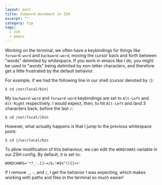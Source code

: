 ```yaml
---
layout: post
title: Subword movement in ZSH
excerpt: ""
category: tip
tags:
  - zsh
  - emacs
---
```

Working on the terminal, we often have a keybindings for things like `forward-word` and `backward-word`;
moving the cursor back and forth between "words" delimited by whitespace. If you work in emacs like I do, 
you might be used to "words" being delimited by non-letter characters, and therefore get a little frustrated
by the default behavior.

For example, if we had the following line in our shell (cursor denoted by `|`):

    $ cd /usr/local/bin|
    
My `backward-word` and `forward-word` keybindings are set to `Alt-Left` and `Alt-Right` respectively. I
would expect, then, to hit `Alt-Left` and land 3 characters back, before the last `/`:

    $ cd /usr/local/|bin
    
However, what actually happens is that I jump to the previous whitespace point:

    $ cd |/usr/local/bin
    
To allow modification of this behaviour, we can edit the `WORDCHARS` variable in our ZSH config. By default,
it is set to:

    WORDCHARS='*?_-.[]~=/&;!#$%^(){}<>'
    
If I remove `_`, `-`, and `/`, I get the behavior I was expecting, which makes working with paths and files
in the terminal so much easier!
